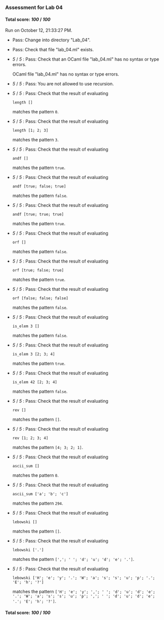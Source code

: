### Assessment for Lab 04

#### Total score: _100_ / _100_

Run on October 12, 21:33:27 PM.

+ Pass: Change into directory "Lab_04".

+ Pass: Check that file "lab_04.ml" exists.

+  _5_ / _5_ : Pass: Check that an OCaml file "lab_04.ml" has no syntax or type errors.

    OCaml file "lab_04.ml" has no syntax or type errors.



+  _5_ / _5_ : Pass: You are not allowed to use recursion.

   



+  _5_ / _5_ : Pass: 
Check that the result of evaluating
   ```
   length []
   ```
   matches the pattern `0`.

   




+  _5_ / _5_ : Pass: 
Check that the result of evaluating
   ```
   length [1; 2; 3]
   ```
   matches the pattern `3`.

   




+  _5_ / _5_ : Pass: 
Check that the result of evaluating
   ```
   andf []
   ```
   matches the pattern `true`.

   




+  _5_ / _5_ : Pass: 
Check that the result of evaluating
   ```
   andf [true; false; true]
   ```
   matches the pattern `false`.

   




+  _5_ / _5_ : Pass: 
Check that the result of evaluating
   ```
   andf [true; true; true]
   ```
   matches the pattern `true`.

   




+  _5_ / _5_ : Pass: 
Check that the result of evaluating
   ```
   orf []
   ```
   matches the pattern `false`.

   




+  _5_ / _5_ : Pass: 
Check that the result of evaluating
   ```
   orf [true; false; true]
   ```
   matches the pattern `true`.

   




+  _5_ / _5_ : Pass: 
Check that the result of evaluating
   ```
   orf [false; false; false]
   ```
   matches the pattern `false`.

   




+  _5_ / _5_ : Pass: 
Check that the result of evaluating
   ```
   is_elem 3 []
   ```
   matches the pattern `false`.

   




+  _5_ / _5_ : Pass: 
Check that the result of evaluating
   ```
   is_elem 3 [2; 3; 4]
   ```
   matches the pattern `true`.

   




+  _5_ / _5_ : Pass: 
Check that the result of evaluating
   ```
   is_elem 42 [2; 3; 4]
   ```
   matches the pattern `false`.

   




+  _5_ / _5_ : Pass: 
Check that the result of evaluating
   ```
   rev []
   ```
   matches the pattern `[]`.

   




+  _5_ / _5_ : Pass: 
Check that the result of evaluating
   ```
   rev [1; 2; 3; 4]
   ```
   matches the pattern `[4; 3; 2; 1]`.

   




+  _5_ / _5_ : Pass: 
Check that the result of evaluating
   ```
   ascii_sum []
   ```
   matches the pattern `0`.

   




+  _5_ / _5_ : Pass: 
Check that the result of evaluating
   ```
   ascii_sum ['a'; 'b'; 'c']
   ```
   matches the pattern `294`.

   




+  _5_ / _5_ : Pass: 
Check that the result of evaluating
   ```
   lebowski []
   ```
   matches the pattern `[]`.

   




+  _5_ / _5_ : Pass: 
Check that the result of evaluating
   ```
   lebowski ['.']
   ```
   matches the pattern `[','; ' '; 'd'; 'u'; 'd'; 'e'; '.']`.

   




+  _5_ / _5_ : Pass: 
Check that the result of evaluating
   ```
   lebowski ['H'; 'e'; 'y'; '.'; 'W'; 'a'; 's'; 's'; 'u'; 'p'; '.'; 'E'; 'h'; '?']
   ```
   matches the pattern `['H'; 'e'; 'y'; ','; ' '; 'd'; 'u'; 'd'; 'e'; '.'; 'W'; 'a'; 's'; 's'; 'u'; 'p'; ','; ' '; 'd'; 'u'; 'd'; 'e'; '.'; 'E'; 'h'; '?']`.

   




#### Total score: _100_ / _100_

